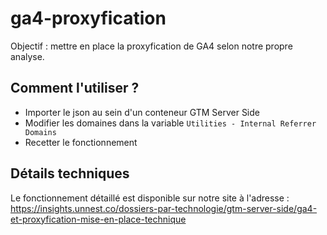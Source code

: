 # ga4-proxyfication
Objectif : mettre en place la proxyfication de GA4 selon notre propre analyse.

## Comment l'utiliser ?
- Importer le json au sein d'un conteneur GTM Server Side
- Modifier les domaines dans la variable `Utilities - Internal Referrer Domains`
- Recetter le fonctionnement

## Détails techniques
Le fonctionnement détaillé est disponible sur notre site à l'adresse : https://insights.unnest.co/dossiers-par-technologie/gtm-server-side/ga4-et-proxyfication-mise-en-place-technique
